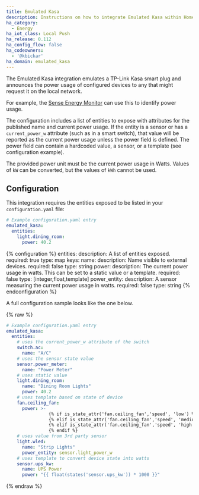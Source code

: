 ```yaml
---
title: Emulated Kasa
description: Instructions on how to integrate Emulated Kasa within Home Assistant.
ha_category:
  - Energy
ha_iot_class: Local Push
ha_release: 0.112
ha_config_flow: false
ha_codeowners:
  - '@kbickar'
ha_domain: emulated_kasa
---
```


The Emulated Kasa integration emulates a TP-Link Kasa smart plug and announces the power usage of configured devices to any that might request it on the local network. 

For example, the [Sense Energy Monitor](/integrations/sense) can use this to identify power usage.

The configuration includes a list of entities to expose with attributes for the published name and current power usage.
If the entity is a sensor or has a `current_power_w` attribute (such as in a smart switch), that value will be reported as the current power usage unless the power field is defined.
The power field can contain a hardcoded value, a sensor, or a template (see configuration example).

<div class='note'>

The provided power unit must be the current power usage in Watts.  Values of `kW` can be converted, but the values of `kWh` cannot be used.

</div>

## Configuration

This integration requires the entities exposed to be listed in your `configuration.yaml` file:

```yaml
# Example configuration.yaml entry
emulated_kasa:
  entities:
    light.dining_room:
      power: 40.2
```

{% configuration %}
entities:
  description: A list of entities exposed.
  required: true
  type: map
  keys:
    name:
      description: Name visible to external devices.
      required: false
      type: string
    power:
      description: The current power usage in watts. This can be set to a static value or a template.
      required: false
      type: [integer,float,template]
    power_entity:
      description: A sensor measuring the current power usage in watts.
      required: false
      type: string
{% endconfiguration %}

A full configuration sample looks like the one below.

{% raw %}
```yaml
# Example configuration.yaml entry
emulated_kasa:
  entities:
    # uses the current_power_w attribute of the switch
    switch.ac:
      name: "A/C"
    # uses the sensor state value
    sensor.power_meter:
      name: "Power Meter"
    # uses static value
    light.dining_room:
      name: "Dining Room Lights"
      power: 40.2
    # uses template based on state of device
    fan.ceiling_fan:
      power: >-
                {% if is_state_attr('fan.ceiling_fan','speed', 'low') %} 2
                {% elif is_state_attr('fan.ceiling_fan','speed', 'medium') %} 12
                {% elif is_state_attr('fan.ceiling_fan','speed', 'high') %} 48
                {% endif %}
    # uses value from 3rd party sensor
    light.wled:
      name: "Strip Lights"
      power_entity: sensor.light_power_w
    # uses template to convert device state into watts
    sensor.ups_kw:
      name: UPS Power
      power: "{{ float(states('sensor.ups_kw')) * 1000 }}"
```
{% endraw %}
